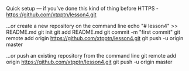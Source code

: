 Quick setup — if you’ve done this kind of thing before
HTTPS - https://github.com/xtpptn/lesson4.git


…or create a new repository on the command line
echo "# lesson4" >> README.md
git init
git add README.md
git commit -m "first commit"
git remote add origin https://github.com/xtpptn/lesson4.git
git push -u origin master


…or push an existing repository from the command line
git remote add origin https://github.com/xtpptn/lesson4.git
git push -u origin master